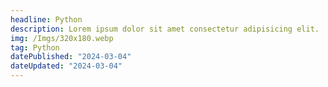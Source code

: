 ```yaml
---
headline: Python
description: Lorem ipsum dolor sit amet consectetur adipisicing elit.
img: /Imgs/320x180.webp
tag: Python
datePublished: "2024-03-04"
dateUpdated: "2024-03-04"
---
```

